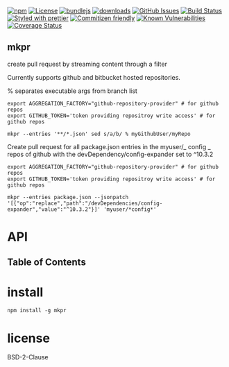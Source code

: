 [![npm](https://img.shields.io/npm/v/mkpr.svg)](https://www.npmjs.com/package/mkpr)
[![License](https://img.shields.io/badge/License-BSD%203--Clause-blue.svg)](https://opensource.org/licenses/BSD-3-Clause)
[![bundlejs](https://deno.bundlejs.com/?q=mkpr\&badge=detailed)](https://bundlejs.com/?q=mkpr)
[![downloads](http://img.shields.io/npm/dm/mkpr.svg?style=flat-square)](https://npmjs.org/package/mkpr)
[![GitHub Issues](https://img.shields.io/github/issues/arlac77/mkpr.svg?style=flat-square)](https://github.com/arlac77/mkpr/issues)
[![Build Status](https://img.shields.io/endpoint.svg?url=https%3A%2F%2Factions-badge.atrox.dev%2Farlac77%2Fmkpr%2Fbadge\&style=flat)](https://actions-badge.atrox.dev/arlac77/mkpr/goto)
[![Styled with prettier](https://img.shields.io/badge/styled_with-prettier-ff69b4.svg)](https://github.com/prettier/prettier)
[![Commitizen friendly](https://img.shields.io/badge/commitizen-friendly-brightgreen.svg)](http://commitizen.github.io/cz-cli/)
[![Known Vulnerabilities](https://snyk.io/test/github/arlac77/mkpr/badge.svg)](https://snyk.io/test/github/arlac77/mkpr)
[![Coverage Status](https://coveralls.io/repos/arlac77/mkpr/badge.svg)](https://coveralls.io/github/arlac77/mkpr)

## mkpr

create pull request by streaming content through a filter

Currently supports github and bitbucket hosted repositories.

% separates executable args from branch list

```shell
export AGGREGATION_FACTORY="github-repository-provider" # for github repos
export GITHUB_TOKEN='token providing repositroy write access' # for github repos

mkpr --entries '**/*.json' sed s/a/b/ % myGithubUser/myRepo
```

Create pull request for all package.json entries in the myuser/\_ config \_ repos of github
with the devDependency/config-expander set to ^10.3.2

```shell
export AGGREGATION_FACTORY="github-repository-provider" # for github repos
export GITHUB_TOKEN='token providing repositroy write access' # for github repos

mkpr --entries package.json --jsonpatch '[{"op":"replace","path":"/devDependencies/config-expander","value":"^10.3.2"}]' 'myuser/*config*'
```

# API

<!-- Generated by documentation.js. Update this documentation by updating the source code. -->

## Table of Contents

# install

```shell
npm install -g mkpr
```

# license

BSD-2-Clause
